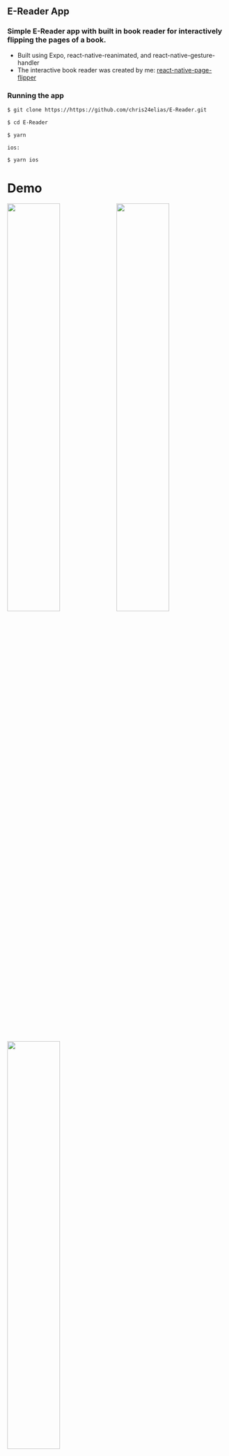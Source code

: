 ## E-Reader App

### Simple E-Reader app with built in book reader for interactively flipping the pages of a book.
- Built using Expo, react-native-reanimated, and react-native-gesture-handler
- The interactive book reader was created by me: [react-native-page-flipper](https://github.com/chris24elias/react-native-page-flipper)

### Running the app

```sh
$ git clone https://https://github.com/chris24elias/E-Reader.git

$ cd E-Reader

$ yarn

ios:

$ yarn ios
```

# Demo

<p float="left">
  <img src="screenshots/4.gif" width="49%" />
  <img src="screenshots/1.gif" width="49%" /> 
</p>
<p float="left">
  <img src="screenshots/2.gif" width="49%" /> 
</p>
